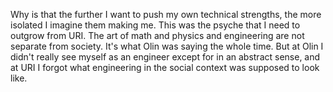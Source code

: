 Why is that the further I want to push my own technical strengths, the more isolated I imagine them making me. This was the psyche that I need to outgrow from URI. The art of math and physics and engineering are not separate from society. It's what Olin was saying the whole time. But at Olin I didn't really see myself as an engineer except for in an abstract sense, and at URI I forgot what engineering in the social context was supposed to look like.